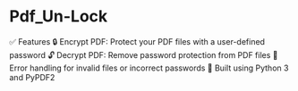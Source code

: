 # Pdf_Un-Lock
✅ Features 🔒 Encrypt PDF: Protect your PDF files with a user-defined password  🔓 Decrypt PDF: Remove password protection from PDF files  🧪 Error handling for invalid files or incorrect passwords  🐍 Built using Python 3 and PyPDF2
